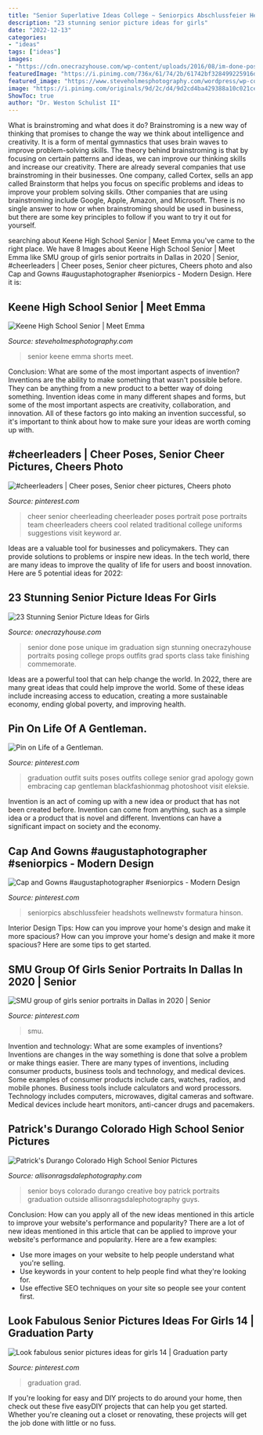 ```yaml
---
title: "Senior Superlative Ideas College ~ Seniorpics Abschlussfeier Headshots Wellnewstv Formatura Hinson"
description: "23 stunning senior picture ideas for girls"
date: "2022-12-13"
categories:
- "ideas"
tags: ["ideas"]
images:
- "https://cdn.onecrazyhouse.com/wp-content/uploads/2016/08/im-done-pose-682x1024.jpg"
featuredImage: "https://i.pinimg.com/736x/61/74/2b/61742bf328499225916df6a5f2f71b8f.jpg"
featured_image: "https://www.steveholmesphotography.com/wordpress/wp-content/uploads/2015/10/26_Keene-High-School-Senior-Pictures-Rock-Black-Tank-Top-White-Shorts.jpg"
image: "https://i.pinimg.com/originals/9d/2c/d4/9d2cd4ba429388a10c021ced27024ea0.jpg"
ShowToc: true
author: "Dr. Weston Schulist II"
---
```



What is brainstroming and what does it do?
Brainstroming is a new way of thinking that promises to change the way we think about intelligence and creativity. It is a form of mental gymnastics that uses brain waves to improve problem-solving skills. The theory behind brainstroming is that by focusing on certain patterns and ideas, we can improve our thinking skills and increase our creativity.
There are already several companies that use brainstroming in their businesses. One company, called Cortex, sells an app called Brainstorm that helps you focus on specific problems and ideas to improve your problem solving skills. Other companies that are using brainstroming include Google, Apple, Amazon, and Microsoft. There is no single answer to how or when brainstroming should be used in business, but there are some key principles to follow if you want to try it out for yourself.

	

		
searching about Keene High School Senior | Meet Emma you've came to the right place. We have 8 Images about Keene High School Senior | Meet Emma like SMU group of girls senior portraits in Dallas in 2020 | Senior, #cheerleaders | Cheer poses, Senior cheer pictures, Cheers photo and also Cap and Gowns #augustaphotographer #seniorpics - Modern Design. Here it is:
		
    
## Keene High School Senior | Meet Emma

<img loading=lazy src="https://www.steveholmesphotography.com/wordpress/wp-content/uploads/2015/10/26_Keene-High-School-Senior-Pictures-Rock-Black-Tank-Top-White-Shorts.jpg" onerror="this.onerror=null;this.src='https://tse1.mm.bing.net/th?id=OIP.VsEjNJAW_DzFdBhMr-9jRQHaLE&amp;pid=15.1';" alt="Keene High School Senior | Meet Emma">

_Source: steveholmesphotography.com_

>senior keene emma shorts meet. 

	

Conclusion: What are some of the most important aspects of invention?
Inventions are the ability to make something that wasn't possible before. They can be anything from a new product to a better way of doing something. Invention ideas come in many different shapes and forms, but some of the most important aspects are creativity, collaboration, and innovation. All of these factors go into making an invention successful, so it's important to think about how to make sure your ideas are worth coming up with.

    
## #cheerleaders | Cheer Poses, Senior Cheer Pictures, Cheers Photo

<img loading=lazy src="https://i.pinimg.com/736x/61/74/2b/61742bf328499225916df6a5f2f71b8f.jpg" onerror="this.onerror=null;this.src='https://tse1.mm.bing.net/th?id=OIP.y10Bb7ZBhilqgcTqxjXQ4gHaLH&amp;pid=15.1';" alt="#cheerleaders | Cheer poses, Senior cheer pictures, Cheers photo">

_Source: pinterest.com_

>cheer senior cheerleading cheerleader poses portrait pose portraits team cheerleaders cheers cool related traditional college uniforms suggestions visit keyword ar. 

	

Ideas are a valuable tool for businesses and policymakers. They can provide solutions to problems or inspire new ideas. In the tech world, there are many ideas to improve the quality of life for users and boost innovation. Here are 5 potential ideas for 2022: 

    
## 23 Stunning Senior Picture Ideas For Girls

<img loading=lazy src="https://cdn.onecrazyhouse.com/wp-content/uploads/2016/08/im-done-pose-682x1024.jpg" onerror="this.onerror=null;this.src='https://tse3.mm.bing.net/th?id=OIP.SXjYwQxXzHOD-qKXEz1M_AHaLH&amp;pid=15.1';" alt="23 Stunning Senior Picture Ideas for Girls">

_Source: onecrazyhouse.com_

>senior done pose unique im graduation sign stunning onecrazyhouse portraits posing college props outfits grad sports class take finishing commemorate. 

	

Ideas are a powerful tool that can help change the world. In 2022, there are many great ideas that could help improve the world. Some of these ideas include increasing access to education, creating a more sustainable economy, ending global poverty, and improving health.

    
## Pin On Life Of A Gentleman.

<img loading=lazy src="https://i.pinimg.com/736x/03/32/2d/03322d5547ac98e79071585f1e79fccb--graduation-outfit-men-graduation-pics.jpg" onerror="this.onerror=null;this.src='https://tse2.mm.bing.net/th?id=OIP.kMKj4aATlbBaZbZZ-_G2LQHaJ3&amp;pid=15.1';" alt="Pin on Life of a Gentleman.">

_Source: pinterest.com_

>graduation outfit suits poses outfits college senior grad apology gown embracing cap gentleman blackfashionmag photoshoot visit eleksie. 

	

Invention is an act of coming up with a new idea or product that has not been created before. Invention can come from anything, such as a simple idea or a product that is novel and different. Inventions can have a significant impact on society and the economy.

    
## Cap And Gowns #augustaphotographer #seniorpics - Modern Design

<img loading=lazy src="https://i.pinimg.com/736x/b9/40/46/b94046966cc9cb9b5b7af2118c31cbe4.jpg" onerror="this.onerror=null;this.src='https://tse2.mm.bing.net/th?id=OIP.Z-iXTC9mc2aAiusIxARxPgHaLH&amp;pid=15.1';" alt="Cap and Gowns #augustaphotographer #seniorpics - Modern Design">

_Source: pinterest.com_

>seniorpics abschlussfeier headshots wellnewstv formatura hinson. 

	

Interior Design Tips: How can you improve your home's design and make it more spacious?
How can you improve your home's design and make it more spacious? Here are some tips to get started.

    
## SMU Group Of Girls Senior Portraits In Dallas In 2020 | Senior

<img loading=lazy src="https://i.pinimg.com/736x/bd/c5/ee/bdc5ee0ec5a504f2bcf12fecd61db7bf.jpg" onerror="this.onerror=null;this.src='https://tse4.mm.bing.net/th?id=OIP.RJ5XoJD_vW6nMeMjGHDDyQHaLH&amp;pid=15.1';" alt="SMU group of girls senior portraits in Dallas in 2020 | Senior">

_Source: pinterest.com_

>smu. 

	

Invention and technology: What are some examples of inventions?
Inventions are changes in the way something is done that solve a problem or make things easier. There are many types of inventions, including consumer products, business tools and technology, and medical devices. Some examples of consumer products include cars, watches, radios, and mobile phones. Business tools include calculators and word processors. Technology includes computers, microwaves, digital cameras and software. Medical devices include heart monitors, anti-cancer drugs and pacemakers.

    
## Patrick&#039;s Durango Colorado High School Senior Pictures

<img loading=lazy src="http://allisonragsdalephotography.com/wp-content/uploads/2015/01/DSC9754-681x1024.jpg" onerror="this.onerror=null;this.src='https://tse2.mm.bing.net/th?id=OIP.TU8Qy81kEeo7vzLzKAbaJgHaLI&amp;pid=15.1';" alt="Patrick&#039;s Durango Colorado High School Senior Pictures">

_Source: allisonragsdalephotography.com_

>senior boys colorado durango creative boy patrick portraits graduation outside allisonragsdalephotography guys. 

	

Conclusion: How can you apply all of the new ideas mentioned in this article to improve your website's performance and popularity?
There are a lot of new ideas mentioned in this article that can be applied to improve your website's performance and popularity. Here are a few examples: 
- Use more images on your website to help people understand what you're selling. 
- Use keywords in your content to help people find what they're looking for. 
- Use effective SEO techniques on your site so people see your content first.

    
## Look Fabulous Senior Pictures Ideas For Girls 14 | Graduation Party

<img loading=lazy src="https://i.pinimg.com/originals/9d/2c/d4/9d2cd4ba429388a10c021ced27024ea0.jpg" onerror="this.onerror=null;this.src='https://tse1.mm.bing.net/th?id=OIP.oXyPxS9gzOXJYP6mtl7TAAHaLG&amp;pid=15.1';" alt="Look fabulous senior pictures ideas for girls 14 | Graduation party">

_Source: pinterest.com_

>graduation grad. 

	

If you're looking for easy and DIY projects to do around your home, then check out these five easyDIY projects that can help you get started. Whether you're cleaning out a closet or renovating, these projects will get the job done with little or no fuss.

